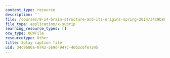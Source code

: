 ```yaml
---
content_type: resource
description: ''
file: /courses/9-14-brain-structure-and-its-origins-spring-2014/34c9b80a0742569d947c40b2c6fe7245_555123.vtt
file_type: application/x-subrip
learning_resource_types: []
ocw_type: OCWFile
resourcetype: Other
title: 3play caption file
uid: 34c9b80a-0742-569d-947c-40b2c6fe7245
---
```

